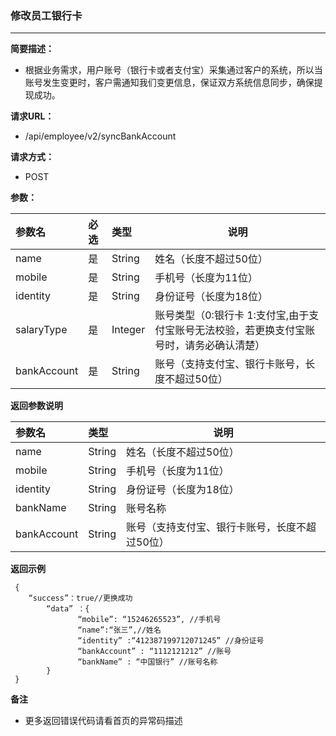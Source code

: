 ### 修改员工银行卡

---

**简要描述：**

* 根据业务需求，用户账号（银行卡或者支付宝）采集通过客户的系统，所以当账号发生变更时，客户需通知我们变更信息，保证双方系统信息同步，确保提现成功。

**请求URL：**

* /api/employee/v2/syncBankAccount

**请求方式：**

* POST 

**参数：**

| 参数名 | 必选 | 类型 | 说明 |
| :--- | :--- | :--- | --- |
| name | 是 | String | 姓名（长度不超过50位） |
| mobile | 是 | String | 手机号（长度为11位） |
| identity | 是 | String | 身份证号（长度为18位） |
| salaryType | 是 | Integer | 账号类型（0:银行卡  1:支付宝,由于支付宝账号无法校验，若更换支付宝账号时，请务必确认清楚） |
| bankAccount | 是 | String | 账号（支持支付宝、银行卡账号，长度不超过50位） |

**返回参数说明**

| 参数名 | 类型 | 说明 |
| :--- | :--- | --- |
| name | String | 姓名（长度不超过50位） |
| mobile | String | 手机号（长度为11位） |
| identity | String | 身份证号（长度为18位） |
| bankName | String | 账号名称 |
| bankAccount | String | 账号（支持支付宝、银行卡账号，长度不超过50位） |

**返回示例**

```
 {
    “success”：true//更换成功
        “data” ：{
               “mobile”: “15246265523”, //手机号
               “name”:“张三”,//姓名
               “identity” :“412387199712071245” //身份证号
               “bankAccount” : “1112121212” //账号
               “bankName” : “中国银行” //账号名称
        }
 }
```

**备注**

* 更多返回错误代码请看首页的异常码描述



